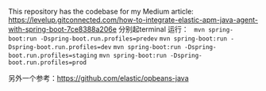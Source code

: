 This repository has the codebase for my Medium article: https://levelup.gitconnected.com/how-to-integrate-elastic-apm-java-agent-with-spring-boot-7ce8388a206e
分别起terminal 运行：
` mvn spring-boot:run -Dspring-boot.run.profiles=predev`
`mvn spring-boot:run -Dspring-boot.run.profiles=dev`
`mvn spring-boot:run -Dspring-boot.run.profiles=staging`
`mvn spring-boot:run -Dspring-boot.run.profiles=prod`




另外一个参考：https://github.com/elastic/opbeans-java



